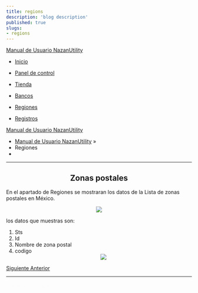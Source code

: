 ```yaml
---
title: regions
description: 'blog description'
published: true
slugs:
- regions
---
```


  <div class="wy-grid-for-nav">
    <nav data-toggle="wy-nav-shift" class="wy-nav-side stickynav">
    <div class="wy-side-scroll">
      <div class="wy-side-nav-search">
        <a href="blog/home" class="icon icon-home">Manual de Usuario NazanUtility</a>
      </div>
      <div class="wy-menu wy-menu-vertical" data-spy="affix" role="navigation" aria-label="main navigation">
        <ul>
          <li class="toctree-l1"><a class="reference internal" href="blog/home">Inicio</a>
          </li>
        </ul>
        <ul>
          <li class="toctree-l1"><a class="reference internal" href="blog/dashboard">Panel de
              control</a>
          </li>
        </ul>
        <ul>
          <li class="toctree-l1"><a class="reference internal" href="blog/store">Tienda</a>
          </li>
        </ul>
        <ul>
          <li class="toctree-l1"><a class="reference internal" href="blog/banks">Bancos</a>
          </li>
        </ul>
        <ul class="current">
          <li class="toctree-l1 current"><a class="reference internal current" href="blog/regions">Regiones</a>
          </li>
        </ul>
        <ul>
          <li class="toctree-l1"><a class="reference internal" href="blog/crud">Registros</a>
          </li>
        </ul>
      </div>
    </div>
  </nav>
  <section data-toggle="wy-nav-shift" class="wy-nav-content-wrap">
    <nav class="wy-nav-top" role="navigation" aria-label="top navigation">
      <i data-toggle="wy-nav-top" class="fa fa-bars"></i>
      <a href="blog/home">Manual de Usuario NazanUtility</a>
    </nav>
    <div class="wy-nav-content">
      <div class="rst-content">
        <div role="navigation" aria-label="breadcrumbs navigation">
          <ul class="wy-breadcrumbs">
            <li><a href="blog/home">Manual de Usuario NazanUtility</a> &raquo;</li>
            <li>Regiones</li>
            <li class="wy-breadcrumbs-aside">
            </li>
          </ul>
          <hr />
        </div>
        <div role="main">
          <div class="section">
            <h2>
              <center>Zonas postales</center>
            </h2>
            <p>En el apartado de Regiones se mostraran los datos de la Lista de zonas postales en
              México.</p>
            <p>
              <center><img src="assets/img/regiones.png"></center>
            </p>
            <p>los datos que muestras son:</p>
            <ol>
              <li>Sts </li>
              <li>Id </li>
              <li>Nombre de zona postal</li>
              <li>codigo
                <center><img src="assets/img/infzonaspostales.png"></center>
              </li>
            </ol>
          </div>
        </div>
      <footer>
        <div class="rst-footer-buttons" role="navigation" aria-label="footer navigation">
          <a href="blog/crud" class="btn btn-neutral float-right" title="Bancos">Siguiente <span class="icon icon-circle-arrow-right"></span></a>
          <a href="blog/banks" class="btn btn-neutral" title="Panel de control"><span class="icon icon-circle-arrow-left"></span> Anterior</a>
        </div>
        <hr />
      </footer>
    </div>
  </div>
</section>
</div>
<div class="rst-versions" role="note" aria-label="versions">
  <span class="rst-current-version" data-toggle="rst-current-version">
    <span><a href="blog/banks" style="color: #fcfcfc;">&laquo; Anterior</a></span>
    <span style="margin-left: 15px"><a href="blog/crud" style="color: #fcfcfc">Siguiente &raquo;</a></span>
  </span>
</div>